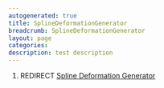 ```yaml
---
autogenerated: true
title: SplineDeformationGenerator
breadcrumb: SplineDeformationGenerator
layout: page
categories: 
description: test description
---
```


1.  REDIRECT [Spline Deformation Generator](Spline_Deformation_Generator )

